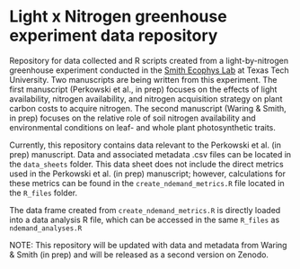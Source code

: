 # Light x Nitrogen greenhouse experiment data repository
Repository for data collected and R scripts created from a light-by-nitrogen greenhouse experiment conducted in the [Smith Ecophys Lab](http://www.smithecophyslab.com/) at Texas Tech University. Two manuscripts are being written from this experiment. The first manuscript (Perkowski et al., in prep) focuses on the effects of light availability, nitrogen availability, and nitrogen acquisition strategy on plant carbon costs to acquire nitrogen. The second manuscript (Waring & Smith, in prep) focuses on the relative role of soil nitrogen availability and environmental conditions on leaf- and whole plant photosynthetic traits.

Currently, this repository contains data relevant to the Perkowski et al. (in prep) manuscript. Data and associated metadata .csv files can be located in the `data_sheets` folder. This data sheet does not include the direct metrics used in the Perkowski et al. (in prep) manuscript; however, calculations for these metrics can be found in the `create_ndemand_metrics.R` file located in the `R_files` folder.

The data frame created from `create_ndemand_metrics.R` is directly loaded into a data analysis R file, which can be accessed in the same `R_files` as `ndemand_analyses.R`

NOTE: This repository will be updated with data and metadata from Waring & Smith (in prep) and will be released as a second version on Zenodo.
